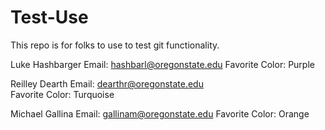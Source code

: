 # Test-Use
This repo is for folks to use to test git functionality.

Luke Hashbarger
Email: hashbarl@oregonstate.edu
Favorite Color: Purple

Reilley Dearth
Email: dearthr@oregonstate.edu  
Favorite Color: Turquoise

Michael Gallina
Email: gallinam@oregonstate.edu
Favorite Color: Orange
